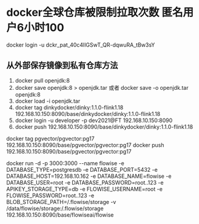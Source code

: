 # docker全球仓库被限制拉取次数 匿名用户6小时100
docker login -u 
dckr_pat_40c4IlGSwT_QR-dqwuRA_tBw3sY



## 从外部保存镜像到私有仓库方法

1. docker pull openjdk:8
2. docker save openjdk:8 > openjdk.tar   或者  docker save -o openjdk.tar openjdk:8
3. docker load -i openjdk.tar
4. docker tag dinkydocker/dinky:1.1.0-flink1.18 192.168.10.150:8090/base/dinkydocker/dinky:1.1.0-flink1.18
5. docker login -u developer -p dev2021@FT 192.168.10.150:8090
6. docker push 192.168.10.150:8090/base/dinkydocker/dinky:1.1.0-flink1.18


docker tag pgvector/pgvector:pg17 192.168.10.150:8090/base/pgvector/pgvector:pg17
docker push 192.168.10.150:8090/base/pgvector/pgvector:pg17


docker run -d -p 3000:3000 --name flowise -e DATABASE_TYPE=postgresdb  -e DATABASE_PORT=5432  -e DATABASE_HOST=192.168.10.162  -e DATABASE_NAME=flowise  -e DATABASE_USER=root  -e DATABASE_PASSWORD=root..123 -e APIKEY_STORAGE_TYPE=db -e FLOWISE_USERNAME=root -e FLOWISE_PASSWORD=root..123 -e BLOB_STORAGE_PATH=/.flowise/storage -v /data/flowise/storage:/.flowise/storage 192.168.10.150:8090/base/flowiseai/flowise